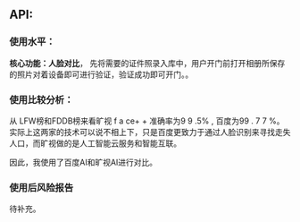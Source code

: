## API:
### 使用水平：
**核心功能：人脸对比**，
先将需要的证件照录入库中，用户开门前打开相册所保存的照片对着设备即可进行验证，验证成功即可开门。。



### 使用比较分析：
从 LFW榜和FDDB榜来看旷视 f a ce+ + 准确率为9 9 .5% , 百度为99 . 7 7 %。实际上这两家的技术可以说不相上下，只是百度更致力于通过人脸识别来寻找走失人口，而旷视做的是人工智能云服务和智能互联。

因此，我使用了百度AI和旷视AI进行对比。








### 使用后风险报告
待补充。
